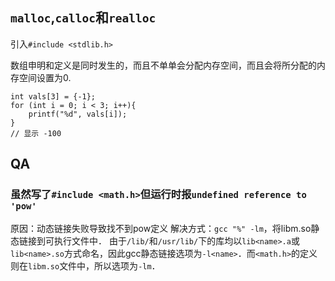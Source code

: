 ## `malloc`,`calloc`和`realloc`
引入`#include <stdlib.h>`

数组申明和定义是同时发生的，而且不单单会分配内存空间，而且会将所分配的内存空间设置为0.
```
int vals[3] = {-1};
for (int i = 0; i < 3; i++){
	printf("%d", vals[i]);
}
// 显示 -100
```


## QA
### 虽然写了`#include <math.h>`但运行时报`undefined reference to 'pow'`
原因：动态链接失败导致找不到pow定义
解决方式：`gcc "%" -lm`，将libm.so静态链接到可执行文件中．
由于`/lib/`和`/usr/lib/`下的库均以`lib<name>.a`或`lib<name>.so`方式命名，因此gcc静态链接选项为`-l<name>`．而`<math.h>`的定义则在`libm.so`文件中，所以选项为`-lm`．
